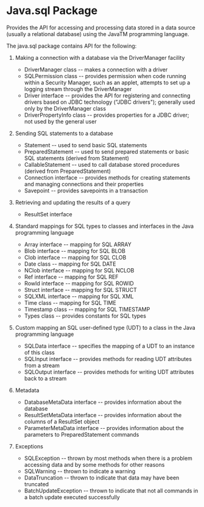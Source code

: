 # Java.sql Package

Provides the API for accessing and processing data stored in a data source (usually a relational database) using the JavaTM programming language.

The java.sql package contains API for the following:

1. Making a connection with a database via the DriverManager facility
    - DriverManager class -- makes a connection with a driver
    - SQLPermission class -- provides permission when code running within a Security Manager, such as an applet, attempts to set up a logging stream through the DriverManager
    - Driver interface -- provides the API for registering and connecting drivers based on JDBC technology ("JDBC drivers"); generally used only by the DriverManager class
    - DriverPropertyInfo class -- provides properties for a JDBC driver; not used by the general user

2. Sending SQL statements to a database
    - Statement -- used to send basic SQL statements
    - PreparedStatement -- used to send prepared statements or basic SQL statements (derived from Statement)
    - CallableStatement -- used to call database stored procedures (derived from PreparedStatement)
    - Connection interface -- provides methods for creating statements and managing connections and their properties
    - Savepoint -- provides savepoints in a transaction

3. Retrieving and updating the results of a query
    - ResultSet interface
4. Standard mappings for SQL types to classes and interfaces in the Java programming language
    - Array interface -- mapping for SQL ARRAY
    - Blob interface -- mapping for SQL BLOB
    - Clob interface -- mapping for SQL CLOB
    - Date class -- mapping for SQL DATE
    - NClob interface -- mapping for SQL NCLOB
    - Ref interface -- mapping for SQL REF
    - RowId interface -- mapping for SQL ROWID
    - Struct interface -- mapping for SQL STRUCT
    - SQLXML interface -- mapping for SQL XML
    - Time class -- mapping for SQL TIME
    - Timestamp class -- mapping for SQL TIMESTAMP
    - Types class -- provides constants for SQL types

5. Custom mapping an SQL user-defined type (UDT) to a class in the Java programming language
    - SQLData interface -- specifies the mapping of a UDT to an instance of this class
    - SQLInput interface -- provides methods for reading UDT attributes from a stream
    - SQLOutput interface -- provides methods for writing UDT attributes back to a stream

6. Metadata
    - DatabaseMetaData interface -- provides information about the database
    - ResultSetMetaData interface -- provides information about the columns of a ResultSet object
    - ParameterMetaData interface -- provides information about the parameters to PreparedStatement commands

7. Exceptions
    - SQLException -- thrown by most methods when there is a problem accessing data and by some methods for other reasons
    - SQLWarning -- thrown to indicate a warning
    - DataTruncation -- thrown to indicate that data may have been truncated
    - BatchUpdateException -- thrown to indicate that not all commands in a batch update executed successfully
